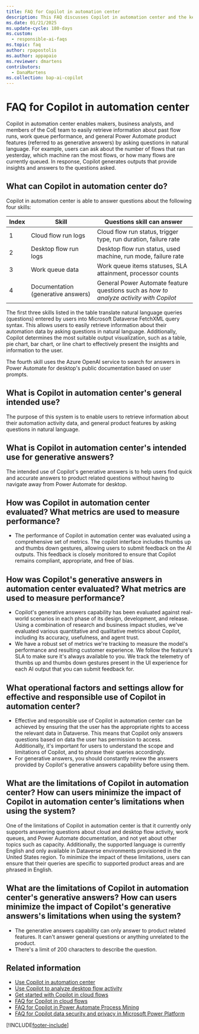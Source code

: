 ```yaml
---
title: FAQ for Copilot in automation center 
description: This FAQ discusses Copilot in automation center and the key considerations for making use of this technology responsibly.
ms.date: 01/21/2025
ms.update-cycle: 180-days
ms.custom: 
  - responsible-ai-faqs
ms.topic: faq
author: rpapostolis
ms.author: appapaio
ms.reviewer: dmartens
contributors:
  - DanaMartens
ms.collection: bap-ai-copilot
---
```


# FAQ for Copilot in automation center

Copilot in automation center enables makers, business analysts, and members of the CoE team to easily retrieve information about past flow runs, work queue performance, and general Power Automate product features (referred to as generative answers) by asking questions in natural language. For example, users can ask about the number of flows that ran yesterday, which machine ran the most flows, or how many flows are currently queued. In response, Copilot generates outputs that provide insights and answers to the questions asked.

## What can Copilot in automation center do?

Copilot in automation center is able to answer questions about the following four skills:

| Index | Skill | Questions skill can answer|
|---|---|---|
| 1 | Cloud flow run logs | Cloud flow run status, trigger type, run duration, failure rate |
| 2 | Desktop flow run logs | Desktop flow run status, used machine, run mode, failure rate |
| 3 | Work queue data | Work queue items statuses, SLA attainment, processor counts |
| 4 | Documentation (generative answers) | General Power Automate feature questions such as *how to analyze activity with Copilot* |

The first three skills listed in the table translate natural language queries (questions) entered by users into Microsoft Dataverse FetchXML query syntax. This allows users to easily retrieve information about their automation data by asking questions in natural language. Additionally, Copilot determines the most suitable output visualization, such as a table, pie chart, bar chart, or line chart to effectively present the insights and information to the user.

The fourth skill uses the Azure OpenAI service to search for answers in Power Automate for desktop's public documentation based on user prompts.

## What is Copilot in automation center's general intended use?

The purpose of this system is to enable users to retrieve information about their automation activity data, and general product features by asking questions in natural language.

## What is Copilot in automation center's intended use for generative answers?

The intended use of Copilot's generative answers is to help users find quick and accurate answers to product related questions without having to navigate away from Power Automate for desktop.

## How was Copilot in automation center evaluated? What metrics are used to measure performance?

- The performance of Copilot in automation center was evaluated using a comprehensive set of metrics. The copilot interface includes thumbs up and thumbs down gestures, allowing users to submit feedback on the AI outputs. This feedback is closely monitored to ensure that Copilot remains compliant, appropriate, and free of bias.

## How was Copilot's generative answers in automation center evaluated? What metrics are used to measure performance?

- Copilot's generative answers capability has been evaluated against real-world scenarios in each phase of its design, development, and release. Using a combination of research and business impact studies, we've evaluated various quantitative and qualitative metrics about Copilot, including its accuracy, usefulness, and agent trust.
- We have a robust set of metrics we're tracking to measure the model's performance and resulting customer experience. We follow the feature's SLA to make sure it's always available to you. We track the telemetry of thumbs up and thumbs down gestures present in the UI experience for each AI output that you can submit feedback for.

## What operational factors and settings allow for effective and responsible use of Copilot in automation center?

- Effective and responsible use of Copilot in automation center can be achieved by ensuring that the user has the appropriate rights to access the relevant data in Dataverse. This means that Copilot only answers questions based on data the user has permission to access. Additionally, it's important for users to understand the scope and limitations of Copilot, and to phrase their queries accordingly.
- For generative answers, you should constantly review the answers provided by Copilot's generative answers capability before using them.

## What are the limitations of Copilot in automation center? How can users minimize the impact of Copilot in automation center’s limitations when using the system?

One of the limitations of Copilot in automation center is that it currently only supports answering questions about cloud and desktop flow activity, work queues, and Power Automate documentation, and not yet about other topics such as capacity. Additionally, the supported language is currently English and only available in Dataverse environments provisioned in the United States region. To minimize the impact of these limitations, users can ensure that their queries are specific to supported product areas and are phrased in English.

## What are the limitations of Copilot in automation center's generative answers? How can users minimize the impact of Copilot's generative answers's limitations when using the system?
  
- The generative answers capability can only answer to product related features. It can't answer general questions or anything unrelated to the product.
- There's a limit of 200 characters to describe the question.

## Related information

- [Use Copilot in automation center](automation-center-copilot.md)
- [Use Copilot to analyze desktop flow activity](./desktop-flows/use-copilot-to-analyze-desktopflow-activity.md)
- [Get started with Copilot in cloud flows](get-started-with-copilot.md)
- [FAQ for Copilot in cloud flows](faqs-copilot.md)
- [FAQ for Copilot in Power Automate Process Mining](faqs-copilot-in-process-mining.md)
- [FAQ for Copilot data security and privacy in Microsoft Power Platform](/power-platform/faqs-copilot-data-security-privacy)

[!INCLUDE[footer-include](./includes/footer-banner.md)]
